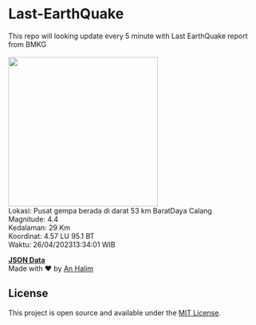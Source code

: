 # Last-EarthQuake
This repo will looking update every 5 minute with Last EarthQuake report from BMKG
<br>
<br>
<img src="https://ews.bmkg.go.id/TEWS/data/20230426133401.mmi.jpg?96073yy3vorll3fe27o1bdm" width="300"/>
<br>
Lokasi: Pusat gempa berada di darat 53 km BaratDaya Calang <br>
Magnitude: 4.4 <br>
Kedalaman: 29 Km <br>
Koordinat: 4.57 LU 95.1 BT <br>
Waktu: 26/04/202313:34:01 WIB <br>

<a href="./data/data.json">**JSON Data**</a>
<br>
Made with ❤️ by <a href="https://github.com/an-halim">An Halim</a>
## License

This project is open source and available under the [MIT License](LICENSE).
